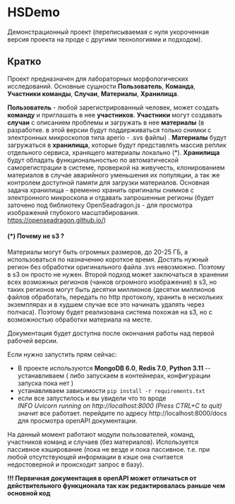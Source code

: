 # HSDemo

Демонстрационный проект (переписываемая с нуля укороченная версия проекта на проде с другими технологиями и подходом).

## Кратко

Проект предназначен для лабораторных морфологических исследований.
Основные сущности **Пользователь**, **Команда**, **Участники команды**, **Случаи**, **Материалы**, **Хранилища**.

**Пользователь** - любой зарегистрированный человек, может создать **команду** и приглашать в нее **участников**. 
**Участники** могут создавать **случаи** с описанием проблемы и загружать в нее **материалы** (в разработке. в этой версии будут поддерживаться только снимки с электронных микроскопов типа aperio - .svs файлы) .
**Материалы** будут загружаться в **хранилища**, которые будут представлять массив реплик отдельного сервиса, 
хранящего материалы локально (*). **Хранилища** будут обладать функциональностью по автоматической саморегистрации в системе,
проверкой на живучесть, клонированием материалов в случае аварийного уменьшения их популяции,
а так же контролем доступной памяти для загрузки материалов. Основная задача хранилища -
временно хранить оригиналы снимков с электронного микроскопа и отдавать запрошенные регионы (будет заточено под библиотеку OpenSeadragon.js - для просмотра изображений глубокого масштабирования. https://openseadragon.github.io/)

#### **(*)** Почему не s3 ?
Материалы могут быть огромных размеров, до 20-25 ГБ, 
а использоваться по назначению короткое время. Достать нужный регион без обработки оригинального файла .svs невозможно.
Поэтому в s3 он просто не нужен. Второй подход может заключаться в хранении всех возможных регионов (чанков огромного изображения) в s3,
но таких регионов могут быть десятки миллионов (десятки миллионов файлов обработать, передать по http протоколу, хранить в нескольких экземплярах и в худшем случае все это начинать удалять через полчаса).
Поэтому будет реализована система похожая на s3, но с возможностью обработки материала на месте.

Документация будет доступна после окончания работы над первой рабочей версии.

Если нужно запустить прям сейчас:

* В проекте используются **MongoDB 6.0**, **Redis 7.0**, **Python 3.11** -- устанавливаем ( либо запускаем в контейнерах, конфигурации запуска пока нет )
* устанавливаем зависимости ```pip install -r requirements.txt```
* если все запустилось и вы увидели что то вроде  
*INFO   Uvicorn running on http://localhost:8000 (Press CTRL+C to quit)*
значит все работает. перейдите по адресу http://localhost:8000/docs для просмотра openAPI документации. 

На данный момент работают модули пользователей, команд, участников команд и случаев (без материалов). 
Используется пассивное кэширование (пока не везде и пока пассивное. т.е. при любой отсутствующей информации в кэше она считается недостоверной и происходит запрос в базу).


**!!!  Первичная документация в openAPI может отличаться от действительного функционала так как редактировалась раньше чем основной код**

